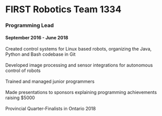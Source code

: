 # FIRST Robotics Team 1334 
### Programming Lead
#### September 2016 - June 2018

Created control systems for Linux based robots, organizing the Java, Python and Bash codebase in Git<br/><br/>
Developed image processing and sensor integrations for autonomous control of robots<br/><br/>
Trained and managed junior programmers<br/><br/>
Made presentations to sponsors explaining programming achievements raising $5000<br/><br/>
Provincial Quarter-Finalists in Ontario 2018<br/><br/>